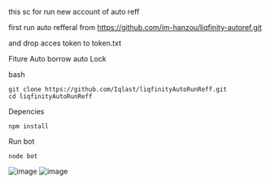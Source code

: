 this sc for run new account of auto reff

first run auto refferal from https://github.com/im-hanzou/liqfinity-autoref.git

and drop acces token to token.txt

Fiture
Auto borrow 
auto Lock 

bash 

    git clone https://github.com/Iqlast/liqfinityAutoRunReff.git
    cd liqfinityAutoRunReff

Depencies

    npm install

Run bot

    node bot

![image](https://github.com/user-attachments/assets/4121baaf-4bd5-4a5f-9152-eb382a2f81e7)
![image](https://github.com/user-attachments/assets/9c492f66-ecbc-48e5-a7a4-d8f9759be8d0)
